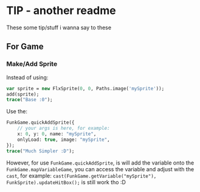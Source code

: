 # TIP - another readme
These some tip/stuff i wanna say to these

## For Game
### Make/Add Sprite
Instead of using: 
```haxe
var sprite = new FlxSprite(0, 0, Paths.image('mySprite'));
add(sprite);
trace("Base :0");
```
Use the:
```haxe
FunkGame.quickAddSprite({
    // your args is here, for example:
    x: 0, y: 0, name: "mySprite",
    onlyLoad: true, image: "mySprite",
});
trace("Much Simpler :D");
```
However, for use `FunkGame.quickAddSprite`, is will add the variable onto the `FunkGame.mapVariableGame`, you can access the variable and adjust with the `cast`, for example: `cast(FunkGame.getVariable("mySprite"), FunkSprite).updateHitBox();` is still work tho :D